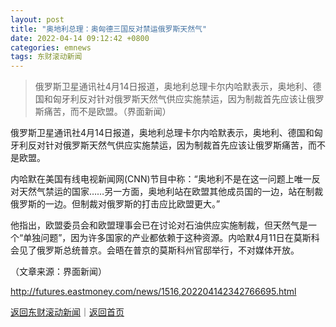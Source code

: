 ```yaml
---
layout: post
title: "奥地利总理：奥匈德三国反对禁运俄罗斯天然气"
date: 2022-04-14 09:12:42 +0800
categories: emnews
tags: 东财滚动新闻
---
```

> 俄罗斯卫星通讯社4月14日报道，奥地利总理卡尔内哈默表示，奥地利、德国和匈牙利反对针对俄罗斯天然气供应实施禁运，因为制裁首先应该让俄罗斯痛苦，而不是欧盟。（界面新闻）

<p>俄罗斯卫星通讯社4月14日报道，奥地利总理卡尔内哈默表示，奥地利、德国和匈牙利反对针对俄罗斯天然气供应实施禁运，因为制裁首先应该让俄罗斯痛苦，而不是欧盟。</p><p>内哈默在美国有线电视新闻网(CNN)节目中称：“奥地利不是在这一问题上唯一反对天然气禁运的国家……另一方面，奥地利站在欧盟其他成员国的一边，站在制裁俄罗斯的一边。但制裁对俄罗斯的打击应比欧盟更大。”</p><p>他指出，欧盟委员会和欧盟理事会已在讨论对石油供应实施制裁，但天然气是一个“单独问题”，因为许多国家的产业都依赖于这种资源。内哈默4月11日在莫斯科会见了俄罗斯总统普京。会晤在普京的莫斯科州官邸举行，不对媒体开放。</p><p class="em_media">（文章来源：界面新闻）</p>

<http://futures.eastmoney.com/news/1516,202204142342766695.html>

[返回东财滚动新闻](//finews.withounder.com/emnews/)｜[返回首页](//finews.withounder.com/)